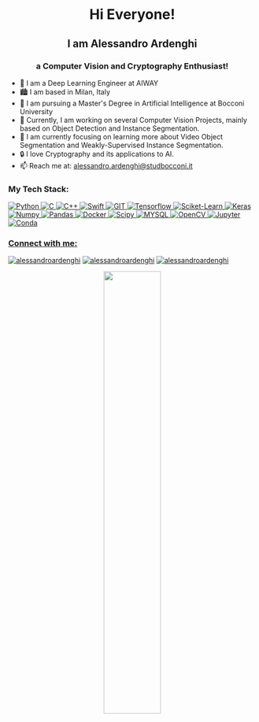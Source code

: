 <h1 align="center">Hi Everyone! </h1>

<h2 align="center">I am Alessandro Ardenghi</h2>
<h3 align="center">a Computer Vision and Cryptography Enthusiast!</h3>

- 🤖 I am a Deep Learning Engineer at AIWAY
- 🏙️ I am based in Milan, Italy
- 📖 I am pursuing a Master's Degree in Artificial Intelligence at Bocconi University
- 🔭 Currently, I am working on several Computer Vision Projects, mainly based on Object Detection and Instance Segmentation.
- 🌱 I am currently focusing on learning more about Video Object Segmentation and Weakly-Supervised Instance Segmentation.
- 🔒 I love Cryptography and its applications to AI.
- 📫 Reach me at: alessandro.ardenghi@studbocconi.it

<h3 align="left">My Tech Stack:</h3>
<p align="left"> <a href="" target="_blank"> <img src="https://img.shields.io/badge/Python-FFD43B?style=for-the-badge&logo=python&logoColor=darkgreen" alt="Python"/>
<a href="" target="_blank"> <img src="https://img.shields.io/badge/C-A8B9CC?style=for-the-badge&logo=c&logoColor=white" alt="C"/> 
<a href="" target="_blank"> <img src="https://img.shields.io/badge/C%2B%2B-00599C?style=for-the-badge&logo=c%2B%2B&logoColor=white" alt="C++"/> 
<a href="" target="_blank"> <img src="https://img.shields.io/badge/Swift-FA7343?style=for-the-badge&logo=swift&logoColor=white" alt="Swift"/> 
<a href="" target="_blank"> <img src="https://img.shields.io/badge/Git-F05032?style=for-the-badge&logo=git&logoColor=white" alt="GIT"/> 
<a href="" target="_blank"> <img src="https://img.shields.io/badge/TensorFlow-FF6F00?style=for-the-badge&logo=TensorFlow&logoColor=white" alt="Tensorflow"/> 
<a href="" target="_blank"> <img src="https://img.shields.io/badge/scikit_learn-F7931E?style=for-the-badge&logo=scikit-learn&logoColor=white" alt="Sciket-Learn"/>
<a href="" target="_blank"> <img src="https://img.shields.io/badge/Keras-D00000?style=for-the-badge&logo=Keras&logoColor=white" alt="Keras"/>
<a href="" target="_blank"> <img src="https://img.shields.io/badge/Numpy-777BB4?style=for-the-badge&logo=numpy&logoColor=white" alt="Numpy"/> 
<a href="" target="_blank"> <img src="https://img.shields.io/badge/Pandas-2C2D72?style=for-the-badge&logo=pandas&logoColor=white" alt="Pandas"/> 
<a href="" target="_blank"> <img src="https://img.shields.io/badge/Docker-2496ED?style=for-the-badge&logo=docker&logoColor=white" alt="Docker"/> 
<a href="" target="_blank"> <img src="https://img.shields.io/badge/SciPy-8CAAE6?style=for-the-badge&logo=scipy&logoColor=white" alt="Scipy"/> 
<a href="" target="_blank"> <img src="https://img.shields.io/badge/MySQL-00000F?style=for-the-badge&logo=mysql&logoColor=white" alt="MYSQL"/> 
<a href="" target="_blank"> <img src="https://img.shields.io/badge/OpenCV-27338e?style=for-the-badge&logo=OpenCV&logoColor=white" alt="OpenCV"/> 
<a href="" target="_blank"> <img src="https://img.shields.io/badge/Jupyter-F37626.svg?&style=for-the-badge&logo=Jupyter&logoColor=white" alt="Jupyter"/> 
<a href="" target="_blank"> <img src="https://img.shields.io/badge/conda-342B029.svg?&style=for-the-badge&logo=anaconda&logoColor=white" alt="Conda"/>
 
<h3 align="left">Connect with me:</h3>
<p align="left">
<a href="https://www.linkedin.com/in/alessandro-ardenghi" target="blank"><img src="https://img.shields.io/badge/LinkedIn-0077B5?style=for-the-badge&logo=linkedin&logoColor=white" alt="alessandroardenghi" /></a>
<a href="https://www.instagram.com/alessandroardenghi" target="blank"><img src="https://img.shields.io/badge/-Instagram-e4405f?style=for-the-badge&logo=appveyor&logo=Instagram&logoColor=white" alt="alessandroardenghi" /></a>
<a href="mailto:alessandro.ardenghi.aa@gmail.com" target="_blank"><img src="https://img.shields.io/badge/Gmail-D14836?style=for-the-badge&logo=gmail&logoColor=white" alt="alessandroardenghi" /></a></p>
 <p align="center">	
  <img width="48%" src="https://github-readme-stats.vercel.app/api/top-langs?username=alessandroardenghi&show_icons=true&theme=tokyonight&size_weight=0.1&count_weight=0.9&locale=en" />
</p>

